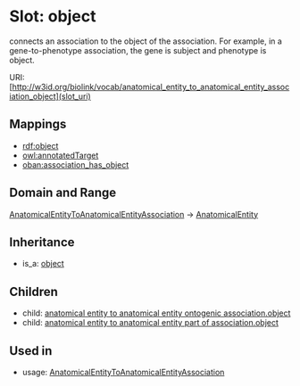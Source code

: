 # Slot: object


connects an association to the object of the association. For example, in a gene-to-phenotype association, the gene is subject and phenotype is object.

URI: [http://w3id.org/biolink/vocab/anatomical_entity_to_anatomical_entity_association_object](slot_uri)
## Mappings

 * [rdf:object](http://purl.obolibrary.org/obo/rdf_object)
 * [owl:annotatedTarget](http://purl.obolibrary.org/obo/owl_annotatedTarget)
 * [oban:association_has_object](http://purl.obolibrary.org/obo/oban_association_has_object)
## Domain and Range

[AnatomicalEntityToAnatomicalEntityAssociation](AnatomicalEntityToAnatomicalEntityAssociation.md) -> [AnatomicalEntity](AnatomicalEntity.md)
## Inheritance

 *  is_a: [object](object.md)
## Children

 *  child: [anatomical entity to anatomical entity ontogenic association.object](anatomical_entity_to_anatomical_entity_ontogenic_association_object.md)
 *  child: [anatomical entity to anatomical entity part of association.object](anatomical_entity_to_anatomical_entity_part_of_association_object.md)
## Used in

 *  usage: [AnatomicalEntityToAnatomicalEntityAssociation](AnatomicalEntityToAnatomicalEntityAssociation.md)

